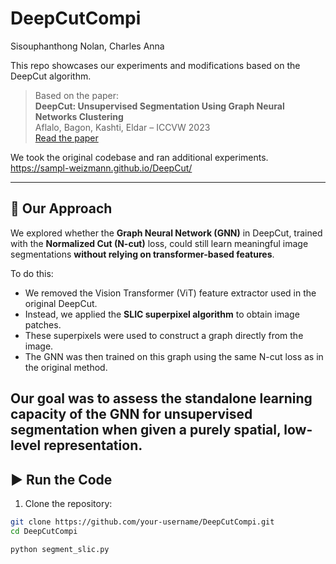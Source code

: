 # DeepCutCompi

Sisouphanthong Nolan, Charles Anna

This repo showcases our experiments and modifications based on the DeepCut algorithm.

> Based on the paper:  
> **DeepCut: Unsupervised Segmentation Using Graph Neural Networks Clustering**  
> Aflalo, Bagon, Kashti, Eldar – ICCVW 2023  
> [Read the paper](https://openaccess.thecvf.com/content/ICCV2023W/UG2+/papers/Aflalo_DeepCut_Unsupervised_Segmentation_Using_Graph_Neural_Networks_Clustering_ICCVW_2023_paper.pdf)

We took the original codebase and ran additional experiments. 
https://sampl-weizmann.github.io/DeepCut/

---

## 🧪 Our Approach

We explored whether the **Graph Neural Network (GNN)** in DeepCut, trained with the **Normalized Cut (N-cut)** loss, could still learn meaningful image segmentations **without relying on transformer-based features**.

To do this:

- We removed the Vision Transformer (ViT) feature extractor used in the original DeepCut.
- Instead, we applied the **SLIC superpixel algorithm** to obtain image patches.
- These superpixels were used to construct a graph directly from the image.
- The GNN was then trained on this graph using the same N-cut loss as in the original method.

Our goal was to assess the standalone learning capacity of the GNN for unsupervised segmentation when given a purely spatial, low-level representation.
--- 
## ▶️ Run the Code

1. Clone the repository:

```bash
git clone https://github.com/your-username/DeepCutCompi.git
cd DeepCutCompi

python segment_slic.py

